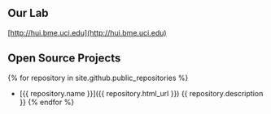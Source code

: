 
## Our Lab
[http://hui.bme.uci.edu](http://hui.bme.uci.edu)

## Open Source Projects
{% for repository in site.github.public_repositories %}
  * [{{ repository.name }}]({{ repository.html_url }}) {{ repository.description }}
{% endfor %}

